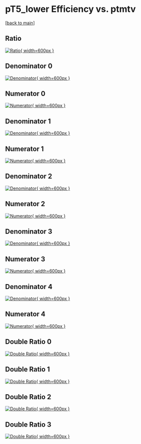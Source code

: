 # pT5_lower Efficiency vs. ptmtv

[[back to main](./)]



## Ratio

[![Ratio](../mtv/var/pT5_lower_vtr_321_0_eff_ptmtv.png){ width=600px }](../mtv/var/pT5_lower_vtr_321_0_eff_ptmtv.pdf)

## Denominator 0

[![Denominator](../mtv/den/pT5_lower_vtr_321_0_eff_ptmtv_den0.png){ width=600px }](../mtv/den/pT5_lower_vtr_321_0_eff_ptmtv_den0.pdf)

## Numerator 0

[![Numerator](../mtv/num/pT5_lower_vtr_321_0_eff_ptmtv_num0.png){ width=600px }](../mtv/num/pT5_lower_vtr_321_0_eff_ptmtv_num0.pdf)

## Denominator 1

[![Denominator](../mtv/den/pT5_lower_vtr_321_0_eff_ptmtv_den1.png){ width=600px }](../mtv/den/pT5_lower_vtr_321_0_eff_ptmtv_den1.pdf)

## Numerator 1

[![Numerator](../mtv/num/pT5_lower_vtr_321_0_eff_ptmtv_num1.png){ width=600px }](../mtv/num/pT5_lower_vtr_321_0_eff_ptmtv_num1.pdf)

## Denominator 2

[![Denominator](../mtv/den/pT5_lower_vtr_321_0_eff_ptmtv_den2.png){ width=600px }](../mtv/den/pT5_lower_vtr_321_0_eff_ptmtv_den2.pdf)

## Numerator 2

[![Numerator](../mtv/num/pT5_lower_vtr_321_0_eff_ptmtv_num2.png){ width=600px }](../mtv/num/pT5_lower_vtr_321_0_eff_ptmtv_num2.pdf)

## Denominator 3

[![Denominator](../mtv/den/pT5_lower_vtr_321_0_eff_ptmtv_den3.png){ width=600px }](../mtv/den/pT5_lower_vtr_321_0_eff_ptmtv_den3.pdf)

## Numerator 3

[![Numerator](../mtv/num/pT5_lower_vtr_321_0_eff_ptmtv_num3.png){ width=600px }](../mtv/num/pT5_lower_vtr_321_0_eff_ptmtv_num3.pdf)

## Denominator 4

[![Denominator](../mtv/den/pT5_lower_vtr_321_0_eff_ptmtv_den4.png){ width=600px }](../mtv/den/pT5_lower_vtr_321_0_eff_ptmtv_den4.pdf)

## Numerator 4

[![Numerator](../mtv/num/pT5_lower_vtr_321_0_eff_ptmtv_num4.png){ width=600px }](../mtv/num/pT5_lower_vtr_321_0_eff_ptmtv_num4.pdf)

## Double Ratio 0

[![Double Ratio](../mtv/ratio/pT5_lower_vtr_321_0_eff_ptmtv_ratio0.png){ width=600px }](../mtv/ratio/pT5_lower_vtr_321_0_eff_ptmtv_ratio0.pdf)

## Double Ratio 1

[![Double Ratio](../mtv/ratio/pT5_lower_vtr_321_0_eff_ptmtv_ratio1.png){ width=600px }](../mtv/ratio/pT5_lower_vtr_321_0_eff_ptmtv_ratio1.pdf)

## Double Ratio 2

[![Double Ratio](../mtv/ratio/pT5_lower_vtr_321_0_eff_ptmtv_ratio2.png){ width=600px }](../mtv/ratio/pT5_lower_vtr_321_0_eff_ptmtv_ratio2.pdf)

## Double Ratio 3

[![Double Ratio](../mtv/ratio/pT5_lower_vtr_321_0_eff_ptmtv_ratio3.png){ width=600px }](../mtv/ratio/pT5_lower_vtr_321_0_eff_ptmtv_ratio3.pdf)

